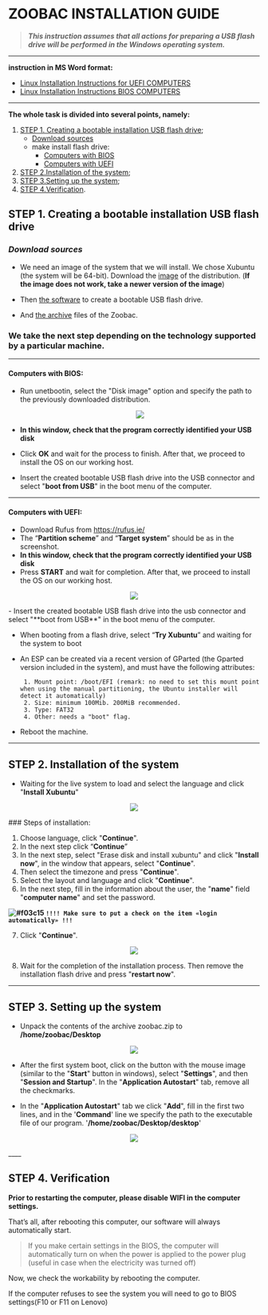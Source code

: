 # ZOOBAC INSTALLATION GUIDE

> ***This instruction assumes that all actions for preparing a USB flash drive will be performed in the
Windows operating system.***
____

**instruction in MS Word format:**
- [Linux Installation Instructions for UEFI COMPUTERS](src/Linux_Installation_Instructions_NEW_COMPUTERS.docx)
- [Linux Installation Instructions BIOS COMPUTERS](src/Linux_Installation_Instructions_OLD_COMPUTERS.docx)

____

**The whole task is divided into several points, namely:**

1. [STEP 1. Creating a bootable installation USB flash drive](#creating-a-bootable-installation-usb-flash-drive);
      - [Download sources](#download-sources)
      - make install flash drive:
          - [Computers with BIOS](#computers-with-bios)
          - [Computers with UEFI](#computers-with-uefi)
2. [STEP 2.Installation of the system](#installation-of-the-system);
3. [STEP 3.Setting up the system](#setting-up-the-system);
4. [STEP 4.Verification](#verification).

## STEP 1. Creating a bootable installation USB flash drive

### *Download sources*

- We need an image of the system that we will install. We chose Xubuntu (the system will be 64-bit). Download the [image](https://www.mirrorservice.org/sites/cdimage.ubuntu.com/cdimage/xubuntu/releases/20.04/release/xubuntu-20.04.2-desktop-amd64.iso) of the distribution. (**If the image does not work, take a newer version of the image**)

- Then [the software](https://github.com/unetbootin/unetbootin/releases/download/647/unetbootin-windows-647.exe) to create a bootable USB flash drive.
- And [the archive](https://github.com/GetCider/zoobac_documentation/blob/master/src/zoobac.zip) files of the Zoobac.


### **We take the next step depending on the technology supported by a particular machine.**
___

#### **Computers with BIOS:**

- Run unetbootin, select the "Disk image" option and specify the path to the previously downloaded distribution.<p align="center"> 
  <img src="https://github.com/GetCider/zoobac_documentation/raw/master/imgs/old_pc_1.jpg" />
</p>

- **In this window, check that the program correctly identified your USB disk**

- Click **OK** and wait for the process to finish. After that, we proceed to install the OS on our working host.

- Insert the created bootable USB flash drive into the USB connector and select "**boot from USB**" in the boot menu of the computer.

____

#### **Computers with UEFI:**

- Download Rufus from https://rufus.ie/
- The “**Partition scheme**” and “**Target system**” should be as in the screenshot.
- **In this window, check that the program correctly identified your USB disk**
- Press **START** and wait for completion. After that, we proceed to install the OS on our working host.

<p align="center"> 
  <img src="https://github.com/GetCider/zoobac_documentation/raw/master/imgs/new_pc_1.jpg" />
</p>
- Insert the created bootable USB flash drive into the usb connector and select "**boot from USB**" in the boot menu of the computer.

- When booting from a flash drive, select “**Try Xubuntu**” and waiting for the system to boot
  

- An ESP can be created via a recent version of GParted (the Gparted version included in the system), and must have the following attributes:
  
       1. Mount point: /boot/EFI (remark: no need to set this mount point when using the manual partitioning, the Ubuntu installer will detect it automatically)
       2. Size: minimum 100Mib. 200MiB recommended.
       3. Type: FAT32
       4. Other: needs a "boot" flag.

- Reboot the machine.

____

## STEP 2. Installation of the system

- Waiting for the live system to load and select the language and click "**Install Xubuntu**"
  
<p align="center"> 
  <img src="https://github.com/GetCider/zoobac_documentation/raw/master/imgs/installation1.png" />
</p>
### Steps of installation: 

1. Choose language, click "**Continue**".
2. In the next stеp click “**Continue**”
3. In the next step, select "Erase disk and install xubuntu" and click "**Install now**", in the window that appears, select "**Continue**".
4. Then select the timezone and press "**Continue**".
5. Select the layout and language and click "**Continue**".
6. In the next step, fill in the information about the user, the "**name**" field "**computer name**" and set the password.

**![#f03c15](https://via.placeholder.com/15/f03c15/000000?text=+) `!!!! Make sure to put a check on the item «login automatically» !!!`**

 7.  Click "**Continue**".
   
<p align="center"> 
  <img src="https://github.com/GetCider/zoobac_documentation/raw/master/imgs/installation2.png" />
</p>

8. Wait for the completion of the installation process. Then remove the installation flash drive and press "**restart now**".

____

## STEP 3. Setting up the system

- Unpack the contents of the archive zoobac.zip to **/home/zoobac/Desktop**
  
<p align="center"> 
  <img src="https://github.com/GetCider/zoobac_documentation/raw/master/imgs/installation4.png" />
</p>

- After the first system boot, click on the button with the mouse image (similar to the "**Start**" button in windows), select "**Settings**", and then "**Session and Startup**". In the "**Application Autostart**" tab, remove all the checkmarks.

- In the "**Application Autostart**" tab we click "**Add**", fill in the first two lines, and in the '**Command**' line we specify the path to the executable file of our program. '**/home/zoobac/Desktop/desktop**'

<p align="center"> 
  <img src="https://github.com/GetCider/zoobac_documentation/raw/master/imgs/installation3.png" />
</p>
____

## STEP 4. Verification

**Prior to restarting the computer, please disable WIFI in the computer settings.**

That’s all, after rebooting this computer, our software will always automatically start.

>If you make certain settings in the BIOS, the computer will automatically turn on when the power is applied to the power plug (useful in case when the electricity was turned off)

Now, we check the workability by rebooting the computer.

If the computer refuses to see the system you will need to go to BIOS settings(F10 or F11 on Lenovo)
